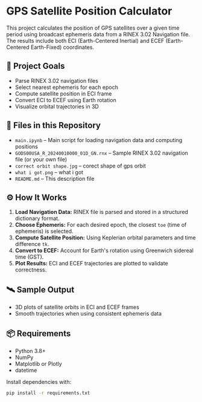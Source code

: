 # GPS Satellite Position Calculator

This project calculates the position of GPS satellites over a given time period using broadcast ephemeris data from a RINEX 3.02 Navigation file. The results include both ECI (Earth-Centered Inertial) and ECEF (Earth-Centered Earth-Fixed) coordinates.

## 📌 Project Goals

- Parse RINEX 3.02 navigation files
- Select nearest ephemeris for each epoch
- Compute satellite position in ECI frame
- Convert ECI to ECEF using Earth rotation
- Visualize orbital trajectories in 3D

## 📁 Files in this Repository

- `main.ipynb` – Main script for loading navigation data and computing positions
- `GODS00USA_R_20240010000_01D_GN.rnx` – Sample RINEX 3.02 navigation file (or your own file)
- `correct orbit shape.jpg` – corect shape of gps orbit
- `what i got.png` – what i got
- `README.md` – This description file

## ⚙️ How It Works

1. **Load Navigation Data:** RINEX file is parsed and stored in a structured dictionary format.
2. **Choose Ephemeris:** For each desired epoch, the closest `toe` (time of ephemeris) is selected.
3. **Compute Satellite Position:** Using Keplerian orbital parameters and time difference `tk`.
4. **Convert to ECEF:** Account for Earth's rotation using Greenwich sidereal time (GST).
5. **Plot Results:** ECI and ECEF trajectories are plotted to validate correctness.

## 🛰️ Sample Output

- 3D plots of satellite orbits in ECI and ECEF frames
- Smooth trajectories when using consistent ephemeris data

## 📦 Requirements

- Python 3.8+
- NumPy
- Matplotlib or Plotly
- datetime

Install dependencies with:

```bash
pip install -r requirements.txt
